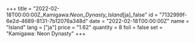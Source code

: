 +++
title = "2022-02-18T00:00:00Z_Kamigawa:_Neon_Dynasty_Island_[ja]_false"
id = "7132999f-6e2d-4689-8131-7b12076a348d"
date = "2022-02-18T00:00:00Z"
name = "Island"
lang = ["ja"]
price = "1.62"
quantity = 8
foil = false
set = "Kamigawa: Neon Dynasty"
+++
